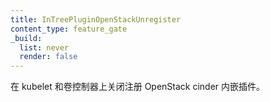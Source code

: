 ```yaml
---
title: InTreePluginOpenStackUnregister
content_type: feature_gate
_build:
  list: never
  render: false
---
```


<!--
Stops registering the OpenStack cinder in-tree plugin in kubelet
and volume controllers.
-->
在 kubelet 和卷控制器上关闭注册 OpenStack cinder 内嵌插件。
